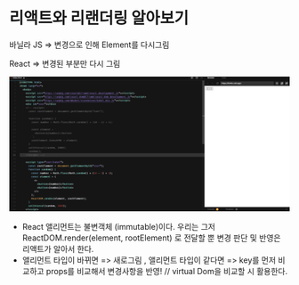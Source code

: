 # 리액트와 리랜더링 알아보기

바닐라 JS => 변경으로 인해 Element를 다시그림

React => 변경된 부분만 다시 그림

![image-20220108170353816](readme.assets/image-20220108170353816.png)



- React  앨리먼트는 불변객체 (immutable)이다. 우리는 그저 ReactDOM.render(element, rootElement) 로 전달할 뿐 변경 판단 및 반영은 리액트가 알아서 한다.
- 앨리먼트 타입이 바뀌면 => 새로그림 , 앨리먼트 타입이 같다면 => key를 먼저 비교하고 props를 비교해서 변경사항을 반영! // virtual Dom을 비교할 시 활용한다.


